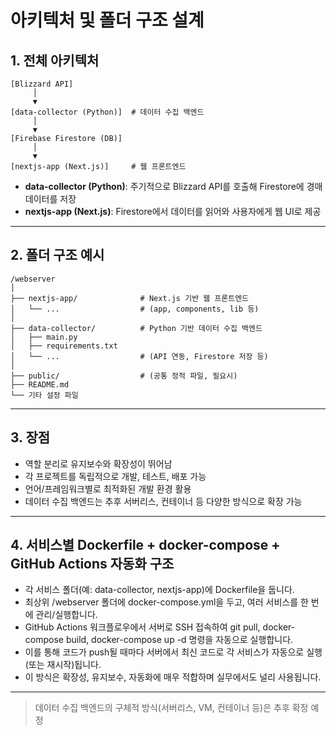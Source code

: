 # 아키텍처 및 폴더 구조 설계

## 1. 전체 아키텍처

```
[Blizzard API]
     │
     ▼
[data-collector (Python)]  # 데이터 수집 백엔드
     │
     ▼
[Firebase Firestore (DB)]
     │
     ▼
[nextjs-app (Next.js)]     # 웹 프론트엔드
```

- **data-collector (Python)**: 주기적으로 Blizzard API를 호출해 Firestore에 경매 데이터를 저장
- **nextjs-app (Next.js)**: Firestore에서 데이터를 읽어와 사용자에게 웹 UI로 제공

---

## 2. 폴더 구조 예시

```
/webserver
│
├── nextjs-app/              # Next.js 기반 웹 프론트엔드
│   └── ...                  # (app, components, lib 등)
│
├── data-collector/          # Python 기반 데이터 수집 백엔드
│   ├── main.py
│   ├── requirements.txt
│   └── ...                  # (API 연동, Firestore 저장 등)
│
├── public/                  # (공통 정적 파일, 필요시)
├── README.md
└── 기타 설정 파일
```

---

## 3. 장점
- 역할 분리로 유지보수와 확장성이 뛰어남
- 각 프로젝트를 독립적으로 개발, 테스트, 배포 가능
- 언어/프레임워크별로 최적화된 개발 환경 활용
- 데이터 수집 백엔드는 추후 서버리스, 컨테이너 등 다양한 방식으로 확장 가능

---

## 4. 서비스별 Dockerfile + docker-compose + GitHub Actions 자동화 구조

- 각 서비스 폴더(예: data-collector, nextjs-app)에 Dockerfile을 둡니다.
- 최상위 /webserver 폴더에 docker-compose.yml을 두고, 여러 서비스를 한 번에 관리/실행합니다.
- GitHub Actions 워크플로우에서 서버로 SSH 접속하여 git pull, docker-compose build, docker-compose up -d 명령을 자동으로 실행합니다.
- 이를 통해 코드가 push될 때마다 서버에서 최신 코드로 각 서비스가 자동으로 실행(또는 재시작)됩니다.
- 이 방식은 확장성, 유지보수, 자동화에 매우 적합하며 실무에서도 널리 사용됩니다.

---

> 데이터 수집 백엔드의 구체적 방식(서버리스, VM, 컨테이너 등)은 추후 확정 예정 
